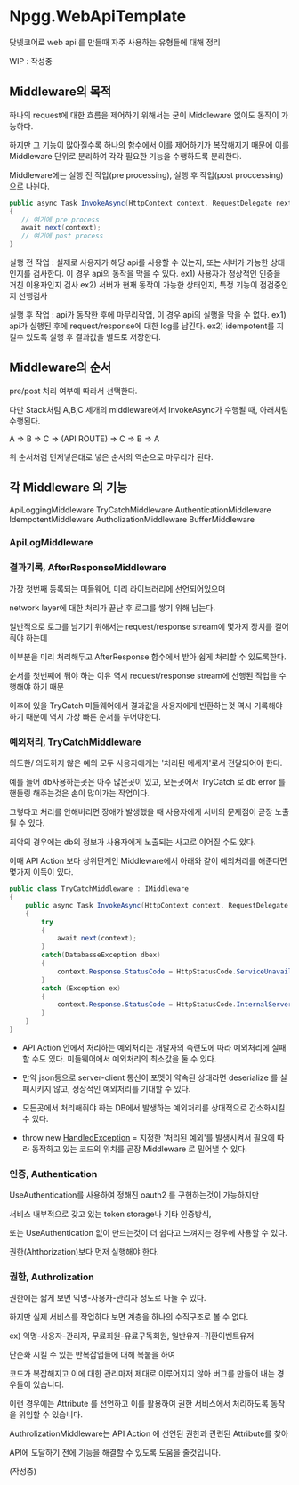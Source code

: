 # Npgg.WebApiTemplate
 닷넷코어로 web api 를 만들때 자주 사용하는 유형들에 대해 정리



WIP : 작성중


## Middleware의 목적

하나의 request에 대한 흐름을 제어하기 위해서는 굳이 Middleware 없이도 동작이 가능하다.

하지만 그 기능이 많아질수록 하나의 함수에서 이를 제어하기가 복잡해지기 때문에 이를 Middleware 단위로 분리하여 각각 필요한 기능을 수행하도록 분리한다.

Middleware에는 실행 전 작업(pre processing), 실행 후 작업(post proccessing) 으로 나뉜다.

```csharp
public async Task InvokeAsync(HttpContext context, RequestDelegate next)
{
   // 여기에 pre process 
   await next(context);
   // 여기에 post process
}
```

실행 전 작업 : 실제로 사용자가 해당 api를 사용할 수 있는지, 또는 서버가 가능한 상태인지를 검사한다. 이 경우 api의 동작을 막을 수 있다.
ex1) 사용자가 정상적인 인증을 거친 이용자인지 검사
ex2) 서버가 현재 동작이 가능한 상태인지, 특정 기능이 점검중인지 선행검사

실행 후 작업 : api가 동작한 후에 마무리작업, 이 경우 api의 실행을 막을 수 없다.
ex1) api가 실행된 후에 request/response에 대한 log를 남긴다.
ex2) idempotent를 지킬수 있도록 실행 후 결과값을 별도로 저장한다.


## Middleware의 순서

pre/post 처리 여부에 따라서 선택한다.

다만 Stack처럼 A,B,C 세개의 middleware에서 InvokeAsync가 수행될 때, 아래처럼 수행된다.




A => B => C => (API ROUTE) => C => B => A

위 순서처럼 먼저넣은대로 넣은 순서의 역순으로 마무리가 된다. 

## 각 Middleware 의 기능

ApiLoggingMiddleware
TryCatchMiddleware
AuthenticationMiddleware
IdempotentMiddleware
AutholizationMiddleware
BufferMiddleware

### ApiLogMiddleware

 

### 결과기록, AfterResponseMiddleware

 가장 첫번째 등록되는 미들웨어, 미리 라이브러리에 선언되어있으며

network layer에 대한 처리가 끝난 후 로그를 쌓기 위해 남는다.

일반적으로 로그를 남기기 위해서는 request/response stream에 몇가지 장치를 걸어줘야 하는데

이부분을 미리 처리해두고 AfterResponse 함수에서 받아 쉽게 처리할 수 있도록한다.

순서를 첫번째에 둬야 하는 이유 역시 request/response stream에 선행된 작업을 수행해야 하기 때문

이후에 있을 TryCatch 미들웨어에서 결과값을 사용자에게 반환하는것 역시 기록해야 하기 때문에 역시 가장 빠른 순서를 두어야한다.

### 예외처리, TryCatchMiddleware

 의도한/ 의도하지 않은 예외 모두 사용자에게는 '처리된 메세지'로서 전달되어야 한다.

예를 들어 db사용하는곳은 아주 많은곳이 있고, 모든곳에서 TryCatch 로 db error 를 핸들링 해주는것은 손이 많이가는 작업이다.

그렇다고 처리를 안해버리면 장애가 발생했을 때 사용자에게 서버의 문제점이 곧장 노출될 수 있다.

최악의 경우에는 db의 정보가 사용자에게 노출되는 사고로 이어질 수도 있다.

이때 API Action 보다 상위단계인 Middleware에서 아래와 같이 예외처리를 해준다면 몇가지 이득이 있다.

```csharp
public class TryCatchMiddleware : IMiddleware
{
    public async Task InvokeAsync(HttpContext context, RequestDelegate next)
    {
        try
        {
            await next(context);
        }
        catch(DatabasseException dbex)
        {
            context.Response.StatusCode = HttpStatusCode.ServiceUnavailable;
        }
        catch (Exception ex)
        {
            context.Response.StatusCode = HttpStatusCode.InternalServerError;
        }
    }
}
```

- API Action 안에서 처리하는 예외처리는 개발자의 숙련도에 따라 예외처리에 실패할 수도 있다. 미들웨어에서 예외처리의 최소값을 둘 수 있다.

- 만약 json등으로 server-client 통신이 포멧이 약속된 상태라면 deserialize 를 실패시키지 않고, 정상적인 예외처리를 기대할 수 있다.

- 모든곳에서 처리해줘야 하는 DB에서 발생하는 예외처리를 상대적으로 간소화시킬 수 있다.

- throw new [HandledException]() = 지정한 '처리된 예외'를 발생시켜서 필요에 따라 동작하고 있는 코드의 위치를 곧장 Middleware 로 밀어낼 수 있다.


### 인증, Authentication 

 UseAuthentication를 사용하여 정해진 oauth2 를 구현하는것이 가능하지만
 
서비스 내부적으로 갖고 있는 token storage나 기타 인증방식, 

또는 UseAuthentication 없이 만드는것이 더 쉽다고 느껴지는 경우에 사용할 수 있다.
 
권한(Ahthorization)보다 먼저 실행해야 한다.


### 권한, Authrolization

 권한에는 짧게 보면 익명-사용자-관리자 정도로 나눌 수 있다.
 
하지만 실제 서비스를 작업하다 보면 계층을 하나의 수직구조로 볼 수 없다.

ex) 익명-사용자-관리자, 무료회원-유료구독회원, 일반유저-귀환이벤트유저

단순화 시킬 수 있는 반복잡업들에 대해 복붙을 하여

코드가 복잡해지고 이에 대한 관리마저 제대로 이루어지지 않아 버그를 만들어 내는 경우들이 있습니다.

이런 경우에는 Attribute 를 선언하고 이를 활용하여 권한 서비스에서 처리하도록 동작을 위임할 수 있습니다.

AuthrolizationMiddleware는 API Action 에 선언된 권한과 관련된 Attribute를 찾아 

API에 도달하기 전에 기능을 해결할 수 있도록 도움을 줄것입니다.

(작성중)
